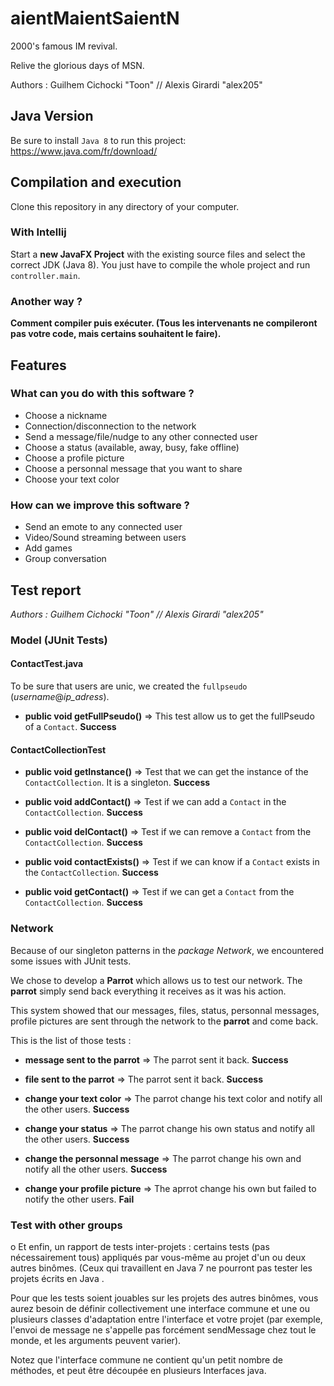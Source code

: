 # aientMaientSaientN
2000's famous IM revival.

Relive the glorious days of MSN.

Authors : Guilhem Cichocki "Toon" // Alexis Girardi "alex205"

## Java Version

Be sure to install `Java 8` to run this project: https://www.java.com/fr/download/

## Compilation and execution

Clone this repository in any directory of your computer.

### With Intellij

Start a **new JavaFX Project** with the existing source files and select the correct JDK (Java 8).
You just have to compile the whole project and run `controller.main`.

### Another way ?

  **Comment compiler puis exécuter. (Tous les intervenants ne compileront pas votre code, mais certains souhaitent le faire).**

## Features

### What can you do with this software ?

- Choose a nickname
- Connection/disconnection to the network
- Send a message/file/nudge to any other connected user
- Choose a status (available, away, busy, fake offline)
- Choose a profile picture
- Choose a personnal message that you want to share
- Choose your text color

### How can we improve this software ?

- Send an emote to any connected user
- Video/Sound streaming between users
- Add games
- Group conversation

 
## Test report 

*Authors : Guilhem Cichocki "Toon" // Alexis Girardi "alex205"*

### Model (JUnit Tests)

#### ContactTest.java

To be sure that users are unic, we created the `fullpseudo` (*username*@*ip_adress*).

- **public void getFullPseudo()** => This test allow us to get the fullPseudo of a `Contact`. **Success**

#### ContactCollectionTest

- **public void getInstance()** => Test that we can get the instance of the `ContactCollection`. It is a singleton. **Success**

- **public void addContact()** => Test if we can add a `Contact` in the `ContactCollection`. **Success**

- **public void delContact()**  => Test if we can remove a `Contact` from the `ContactCollection`. **Success**

- **public void contactExists()** => Test if we can know if a `Contact` exists in the `ContactCollection`. **Success**

- **public void getContact()** => Test if we can get a `Contact` from the `ContactCollection`. **Success**

### Network

Because of our singleton patterns in the *package Network*, we encountered some issues with JUnit tests.

We chose to develop a **Parrot** which allows us to test our network. The **parrot** simply send back everything it receives as it was his action.

This system showed that our messages, files, status, personnal messages, profile pictures are sent through the network to the **parrot** and come back.

This is the list of those tests :

- **message sent to the parrot** => The parrot sent it back. **Success**

- **file sent to the parrot** => The parrot sent it back. **Success**

- **change your text color** => The parrot change his text color and notify all the other users. **Success**

- **change your status** => The parrot change his own status and notify all the other users. **Success**

- **change the personnal message** => The parrot change his own and notify all the other users. **Success**

- **change your profile picture** => The aprrot change his own but failed to notify the other users. **Fail**

 
 
### Test with other groups
 
 o Et enfin, un rapport de tests inter-projets : certains tests (pas nécessairement tous) appliqués par vous-même au projet d'un ou deux autres binômes. (Ceux qui travaillent en Java 7 ne pourront pas tester les projets écrits en Java .

   Pour que les tests soient jouables sur les projets des autres binômes, vous aurez besoin de définir collectivement une interface commune et une ou plusieurs classes d'adaptation entre l'interface et votre projet (par exemple, l'envoi de message ne s'appelle pas forcément sendMessage chez tout le monde, et les arguments peuvent varier).

 Notez que l'interface commune ne contient qu'un petit nombre de méthodes, et peut être découpée en plusieurs Interfaces java.

